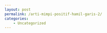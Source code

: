 ```yaml
---
layout: post
permalink: /arti-mimpi-positif-hamil-garis-2/
categories:
    - Uncategorized
---
```


